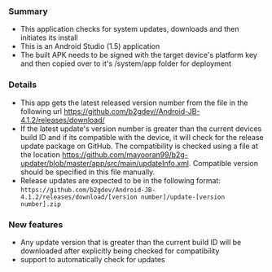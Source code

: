 ### Summary

* This application checks for system updates, downloads and then initiates its install
* This is an Android Studio (1.5) application
* The built APK needs to be signed with the target device's platform key and then copied over to it's /system/app folder for deployment

### Details

* This app gets the latest released version number from the file in the following url https://github.com/b2gdev//Android-JB-4.1.2/releases/download/
* If the latest update's version number is greater than the current devices build ID and if its compatible with the device, it will check for the release update package on GitHub. The compatibility is checked using a file at the location https://github.com/mayooran99/b2g-updater/blob/master/app/src/main/updateInfo.xml. Compatible version should be specified in this file manually.
* Release updates are expected to be in the following format: `https://github.com/b2gdev/Android-JB-4.1.2/releases/download/[version number]/update-[version number].zip`

### New features

* Any update version that is greater than the current build ID will be downloaded after explicitly being checked for compatibility
* support to automatically check for updates
